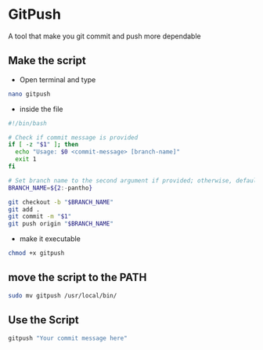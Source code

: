 # GitPush

A tool that make you git commit and push more dependable

## Make the script

- Open terminal and type

```sh
nano gitpush
```

- inside the file

```sh
#!/bin/bash

# Check if commit message is provided
if [ -z "$1" ]; then
  echo "Usage: $0 <commit-message> [branch-name]"
  exit 1
fi

# Set branch name to the second argument if provided; otherwise, default to 'pantho'
BRANCH_NAME=${2:-pantho}

git checkout -b "$BRANCH_NAME"
git add .
git commit -m "$1"
git push origin "$BRANCH_NAME"
```

- make it executable

```sh
chmod +x gitpush
```

## move the script to the PATH

```sh
sudo mv gitpush /usr/local/bin/
```

## Use the Script

```sh
gitpush "Your commit message here"
```
